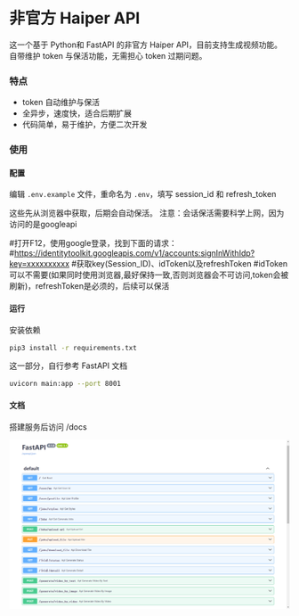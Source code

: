 # 非官方 Haiper API

这一个基于 Python和 FastAPI 的非官方 Haiper API，目前支持生成视频功能。  
自带维护 token 与保活功能，无需担心 token 过期问题。

### 特点

- token 自动维护与保活
- 全异步，速度快，适合后期扩展
- 代码简单，易于维护，方便二次开发

### 使用

#### 配置

编辑 `.env.example` 文件，重命名为 `.env`，填写 session_id 和 refresh_token

这些先从浏览器中获取，后期会自动保活。
注意：会话保活需要科学上网，因为访问的是googleapi

#打开F12，使用google登录，找到下面的请求：
#https://identitytoolkit.googleapis.com/v1/accounts:signInWithIdp?key=xxxxxxxxxx
#获取key(Session_ID)、idToken以及refreshToken
#idToken可以不需要(如果同时使用浏览器,最好保持一致,否则浏览器会不可访问,token会被刷新)，refreshToken是必须的，后续可以保活


#### 运行

安装依赖

```bash
pip3 install -r requirements.txt
```

这一部分，自行参考 FastAPI 文档

```bash
uvicorn main:app --port 8001
```

#### 文档

搭建服务后访问 /docs

![docs](./images/docs.png)


